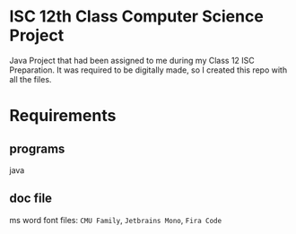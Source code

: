 # ISC 12th Class Computer Science Project

Java Project that had been assigned to me during my Class 12 ISC Preparation.
It was required to be digitally made, so I created this repo with all the files.

# Requirements
## programs
java

## doc file
ms word
font files: `CMU Family`, `Jetbrains Mono`, `Fira Code`
